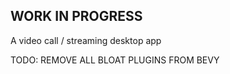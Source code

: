 ## WORK IN PROGRESS
A video call / streaming desktop app

TODO:
REMOVE ALL BLOAT PLUGINS FROM BEVY 
